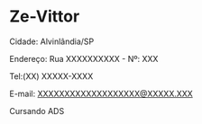 # Ze-Vittor

Cidade: Alvinlândia/SP

Endereço: Rua XXXXXXXXXX - Nº: XXX

Tel:(XX) XXXXX-XXXX

E-mail: XXXXXXXXXXXXXXXXXXX@XXXXX.XXX

Cursando ADS
